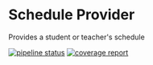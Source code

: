 # Schedule Provider

Provides a student or teacher's schedule 

[![pipeline status](https://gitlab.com/medienportal/schedule-provider/badges/master/pipeline.svg)](https://gitlab.com/medienportal/schedule-provider/commits/master)
[![coverage report](https://gitlab.com/medienportal/schedule-provider/badges/master/coverage.svg)](https://gitlab.com/medienportal/schedule-provider/commits/master)
